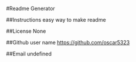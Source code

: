 #Readme Generator

##Instructions
easy way to make readme 

##License
None

##Github user name
https://github.com/oscar5323

##Email
undefined
